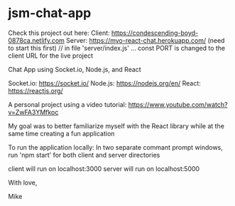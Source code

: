 # jsm-chat-app

Check this project out here:
Client: https://condescending-boyd-0878ca.netlify.com
Server: https://myo-react-chat.herokuapp.com/ (need to start this first)
// in file 'server/index.js' ... const PORT is changed to the client URL for the live project

Chat App using Socket.io, Node.js, and React

Socket.io: https://socket.io/
Node.js: https://nodejs.org/en/
React: https://reactjs.org/

A personal project using a video tutorial: https://www.youtube.com/watch?v=ZwFA3YMfkoc

My goal was to better familiarize myself with the React library
while at the same time creating a fun application

To run the application locally:
In two separate commant prompt windows, run 'npm start' for both client and server directories

client will run on localhost:3000
server will run on localhost:5000

With love,

Mike
